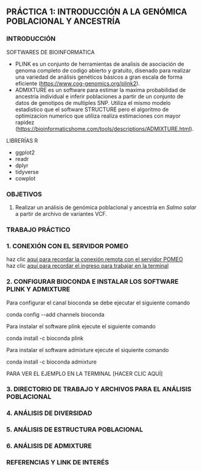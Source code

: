 ## PRÁCTICA 1: INTRODUCCIÓN A LA GENÓMICA POBLACIONAL Y ANCESTRÍA 

### INTRODUCCIÓN

SOFTWARES DE BIOINFORMATICA
* PLINK es un conjunto de herramientas de analisis de asociación de genoma completo de codigo abierto y gratuito, disenado para realizar una variedad de análisis genéticos básicos a gran escala de forma eficiente (https://www.cog-genomics.org/plink2).
* ADMIXTURE es un software para estimar la maxima probabilidad de ancestria individual e inferir poblaciones a partir de un conjunto de datos de genotipos de multiples SNP. Utiliza el mismo modelo estadistico que el software STRUCTURE pero el algoritmo de optimizacion numerico que utiliza realiza estimaciones con mayor rapidez (https://bioinformaticshome.com/tools/descriptions/ADMIXTURE.html).

LIBRERÍAS R
* ggplot2
* readr
* dplyr
* tidyverse
* cowplot

### OBJETIVOS 

1. Realizar un análisis de genómica poblacional y ancestría en *Salmo salar* a partir de archivo de variantes VCF.

### TRABAJO PRÁCTICO

### 1. CONEXIÓN CON EL SERVIDOR POMEO

haz clic [aquí para recordar la conexión remota con el servidor POMEO](https://user-images.githubusercontent.com/84527634/122123050-86fac980-cdfb-11eb-8294-9d2ed06d41bc.png)<br />
haz clic [aquí para recordar el ingreso para trabajar en la terminal](https://user-images.githubusercontent.com/84527634/123138222-c7bd9880-d422-11eb-827e-d4c4bd926f4e.png)<br />

### 2. CONFIGURAR BIOCONDA E INSTALAR LOS SOFTWARE PLINK Y ADMIXTURE

Para configurar el canal bioconda se debe ejecutar el siguiente comando

conda config --add channels bioconda

Para instalar el software plink ejecute el siguiente comando

conda install -c bioconda plink

Para instalar el software admixture ejecute el siquiente comando

conda install -c bioconda admixture

PARA VER EL EJEMPLO EN LA TERMINAL [HACER CLIC AQUÍ]

### 3. DIRECTORIO DE TRABAJO Y ARCHIVOS PARA EL ANÁLISIS POBLACIONAL 

### 4. ANÁLISIS DE DIVERSIDAD

### 5. ANÁLISIS DE ESTRUCTURA POBLACIONAL 

### 6. ANÁLISIS DE ADMIXTURE 

### REFERENCIAS Y LINK DE INTERÉS
